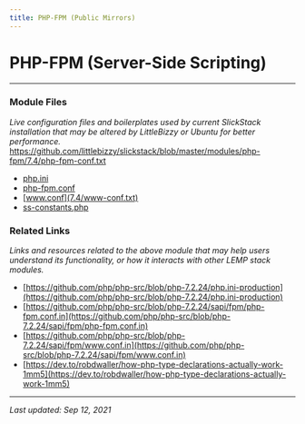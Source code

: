 ```yaml
---
title: PHP-FPM (Public Mirrors)
---
```


# PHP-FPM (Server-Side Scripting)

----

### Module Files

*Live configuration files and boilerplates used by current SlickStack installation that may be altered by LittleBizzy or Ubuntu for better performance.*
https://github.com/littlebizzy/slickstack/blob/master/modules/php-fpm/7.4/php-fpm-conf.txt
* [php.ini](/blob/master/modules/php-fpm/7.4/php-ini.txt)
* [php-fpm.conf](/php-fpm/7.4/php-fpm-conf.txt)
* [www.conf](7.4/www-conf.txt)
* [ss-constants.php](ss-constants.txt)

### Related Links

*Links and resources related to the above module that may help users understand its functionality, or how it interacts with other LEMP stack modules.*

* [https://github.com/php/php-src/blob/php-7.2.24/php.ini-production](https://github.com/php/php-src/blob/php-7.2.24/php.ini-production)
* [https://github.com/php/php-src/blob/php-7.2.24/sapi/fpm/php-fpm.conf.in](https://github.com/php/php-src/blob/php-7.2.24/sapi/fpm/php-fpm.conf.in)
* [https://github.com/php/php-src/blob/php-7.2.24/sapi/fpm/www.conf.in](https://github.com/php/php-src/blob/php-7.2.24/sapi/fpm/www.conf.in)
* [https://dev.to/robdwaller/how-php-type-declarations-actually-work-1mm5](https://dev.to/robdwaller/how-php-type-declarations-actually-work-1mm5)

----

*Last updated: Sep 12, 2021*
